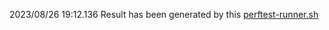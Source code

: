 2023/08/26 19:12.136 Result has been generated by this [perftest-runner.sh](https://github.com/maxim-ge/air-devops/blob/7832dfb8691c09077fe250dc27e604f78ec15939/perftest/docker/perftest-runner.sh)
